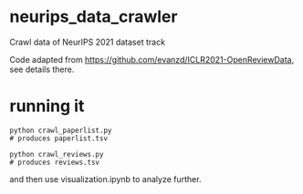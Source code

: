 # neurips_data_crawler
Crawl data of NeurIPS 2021 dataset track


Code adapted from https://github.com/evanzd/ICLR2021-OpenReviewData, see details there.

# running it
```
python crawl_paperlist.py
# produces paperlist.tsv
```

```
python crawl_reviews.py
# produces reviews.tsv
```

and then use visualization.ipynb to analyze further.
